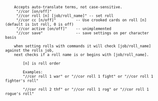 
        Accepts auto-translate terms, not case-sensitive.
         "//cor [on/off]"
         "//cor roll [n] [job/roll_name]" -- set roll
         "//cor cc [n/off]"         -- Use crooked cards on roll [n] (default is 1st roll, 0 is off)
         "//cor active [on/off]"    -- unimplemented
         "//cor save"               -- save settings on per character basis
            
        when setting rolls with commands it will check [job/roll_name] against the rolls job,
        next checks if a roll name is or begins with [job/roll_name].
        
            [n] is roll order

            Examples:
            "//cor roll 1 war" or "//cor roll 1 fight" or "//cor roll 1 fighter's roll"
            
            "//cor roll 2 thf" or "//cor roll 1 rog" or "//cor roll 1 rogue's roll"
